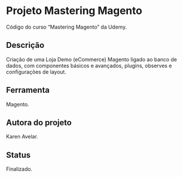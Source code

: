 # Projeto Mastering Magento
Código do curso “Mastering Magento” da Udemy.

## Descrição
Criação de uma Loja Demo (eCommerce) Magento ligado ao banco de dados, com componentes básicos e avançados, plugins, observes e configurações de layout.

## Ferramenta
Magento.

## Autora do projeto
Karen Avelar.

## Status
Finalizado.
